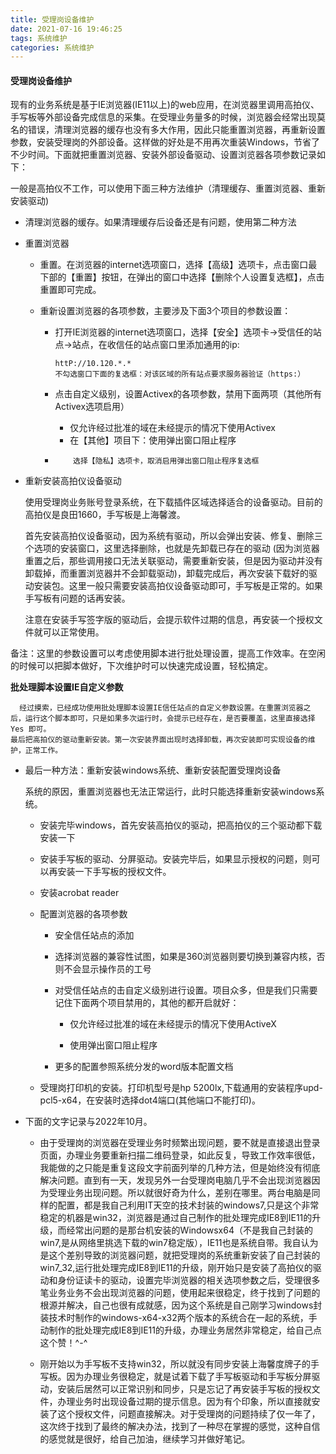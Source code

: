 ```yaml
---
title: 受理岗设备维护
date: 2021-07-16 19:46:25
tags: 系统维护
categories: 系统维护
---
```


#### 受理岗设备维护

现有的业务系统是基于IE浏览器(IE11以上)的web应用，在浏览器里调用高拍仪、手写板等外部设备完成信息的采集。在受理业务量多的时候，浏览器会经常出现莫名的错误，清理浏览器的缓存也没有多大作用，因此只能重置浏览器，再重新设置参数，安装受理岗的外部设备。这样做的好处是不用再次重装Windows，节省了不少时间。下面就把重置浏览器、安装外部设备驱动、设置浏览器各项参数记录如下：

<!--more-->

一般是高拍仪不工作，可以使用下面三种方法维护（清理缓存、重置浏览器、重新安装驱动)

* 清理浏览器的缓存。如果清理缓存后设备还是有问题，使用第二种方法

* 重置浏览器
  
  * 重置。在浏览器的internet选项窗口，选择【高级】选项卡，点击窗口最下部的【重置】按钮，在弹出的窗口中选择【删除个人设置复选框】，点击重置即可完成。
  
  * 重新设置浏览器的各项参数，主要涉及下面3个项目的参数设置：
    * 打开IE浏览器的internet选项窗口，选择【安全】选项卡->受信任的站点->站点，在收信任的站点窗口里添加通用的ip:
    
      ~~~
      httP://10.120.*.*
      不勾选窗口下面的复选框：对该区域的所有站点要求服务器验证（https:）
      ~~~
    
    * 点击自定义级别，设置Activex的各项参数，禁用下面两项（其他所有Activex选项启用）
      * 仅允许经过批准的域在未经提示的情况下使用Activex
      * 在【其他】项目下：使用弹出窗口阻止程序
  
    *         选择【隐私】选项卡，取消启用弹出窗口阻止程序复选框
  
* 重新安装高拍仪设备驱动      
  
  使用受理岗业务账号登录系统，在下载插件区域选择适合的设备驱动。目前的高拍仪是良田1660，手写板是上海馨渡。
  
  首先安装高拍仪设备驱动，因为系统有驱动，所以会弹出安装、修复、删除三个选项的安装窗口，这里选择删除，也就是先卸载已存在的驱动 (因为浏览器重置之后，那些调用接口无法关联驱动，需要重新安装，但是因为驱动并没有卸载掉，而重置浏览器并不会卸载驱动)，卸载完成后，再次安装下载好的驱动安装包。这里一般只需要安装高拍仪设备驱动即可，手写板是正常的。如果手写板有问题的话再安装。
  
  注意在安装手写签字版的驱动后，会提示软件过期的信息，再安装一个授权文件就可以正常使用。

​         备注：这里的参数设置可以考虑使用脚本进行批处理设置，提高工作效率。在空闲的时候可以把脚本做好，下次维护时可以快速完成设置，轻松搞定。

 **批处理脚本设置IE自定义参数**

      经过摸索，已经成功使用批处理脚本设置IE信任站点的自定义参数设置。在重置浏览器之后，运行这个脚本即可，只是如果多次运行时，会提示已经存在，是否要覆盖，这里直接选择Yes 即可。
    最后把高拍仪的驱动重新安装。第一次安装界面出现时选择卸载，再次安装即可实现设备的维护，正常工作。

* 最后一种方法：重新安装windows系统、重新安装配置受理岗设备
  
  系统的原因，重置浏览器也无法正常运行，此时只能选择重新安装windows系统。
  
  * 安装完毕windows，首先安装高拍仪的驱动，把高拍仪的三个驱动都下载安装一下
  
  * 安装手写板的驱动、分屏驱动。安装完毕后，如果显示授权的问题，则可以再安装一下手写板的授权文件。
  
  * 安装acrobat reader
  
  * 配置浏览器的各项参数
    * 安全信任站点的添加
  
    * 选择浏览器的兼容性试图，如果是360浏览器则要切换到兼容内核，否则不会显示操作员的工号
  
    * 对受信任站点的击自定义级别进行设置。项目众多，但是我们只需要记住下面两个项目禁用的，其他的都开启就好：
      
      
      * 仅允许经过批准的域在未经提示的情况下使用ActiveX
  
      *  使用弹出窗口阻止程序
    *   更多的配置参照系统分发的word版本配置文档
        
        
  
  * 受理岗打印机的安装。打印机型号是hp 5200lx,下载通用的安装程序upd-pcl5-x64，在安装时选择dot4端口(其他端口不能打印)。

* 下面的文字记录与2022年10月。

  * 由于受理岗的浏览器在受理业务时频繁出现问题，要不就是直接退出登录页面，办理业务要重新扫描二维码登录，如此反复，导致工作效率很低，我能做的之只能是重复这段文字前面列举的几种方法，但是始终没有彻底解决问题。直到有一天，发现另外一台受理岗电脑几乎不会出现浏览器因为受理业务出现问题。所以就很好奇为什么，差别在哪里。两台电脑是同样的配置，都是我自己利用IT天空的技术封装的windows7,只是这个非常稳定的机器是win32，浏览器是通过自己制作的批处理完成IE8到IE11的升级，而经常出问题的是那台机安装的Windowsx64（不是我自己封装的win7,是从网络里挑选下载的win7稳定版），IE11也是系统自带。我自认为是这个差别导致的浏览器问题，就把受理岗的系统重新安装了自己封装的win7_32,运行批处理完成IE8到IE11的升级，刚开始只是安装了高拍仪的驱动和身份证读卡的驱动，设置完毕浏览器的相关选项参数之后，受理很多笔业务业务不会出现浏览器的问题，使用起来很稳定，终于找到了问题的根源并解决，自己也很有成就感，因为这个系统是自己刚学习windows封装技术时制作的windows-x64-x32两个版本的系统合在一起的系统，手动制作的批处理完成IE8到IE11的升级，办理业务居然非常稳定，给自己点这个赞！^-^

  * 刚开始以为手写板不支持win32，所以就没有同步安装上海馨度牌子的手写板。因为办理业务很稳定，就是试着下载了手写板驱动和手写板分屏驱动，安装后居然可以正常识别和同步，只是忘记了再安装手写板的授权文件，办理业务时出现设备过期的提示信息。因为有个印象，所以直接就安装了这个授权文件，问题直接解决。对于受理岗的问题持续了仅一年了，这次终于找到了最终的解决办法，找到了一种尽在掌握的感觉，这种自信的感觉就是很好，给自己加油，继续学习并做好笔记。

  

